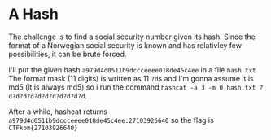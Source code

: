# A Hash 

The challenge is to find a social security number given its hash.
Since the format of a Norwegian social security is known and has relativley few possibilities, it can be brute forced.

I'll put the given hash `a979d4d0511b9dccceeee018de45c4ee` in a file `hash.txt`
The format mask (11 digits) is written as 11 `?d`s and I'm gonna assume it is md5 (it is always md5) so i run the command `hashcat -a 3 -m 0 hash.txt ?d?d?d?d?d?d?d?d?d?d?d`.

After a while, hashcat returns `a979d4d0511b9dccceeee018de45c4ee:27103926640` so the flag is `CTFkom{27103926640}`
